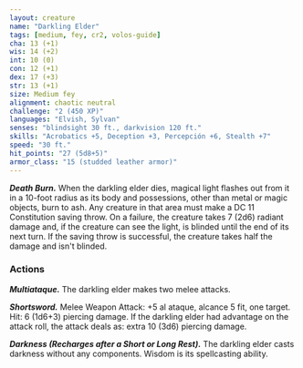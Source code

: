 ```yaml
---
layout: creature
name: "Darkling Elder"
tags: [medium, fey, cr2, volos-guide]
cha: 13 (+1)
wis: 14 (+2)
int: 10 (0)
con: 12 (+1)
dex: 17 (+3)
str: 13 (+1)
size: Medium fey
alignment: chaotic neutral
challenge: "2 (450 XP)"
languages: "Elvish, Sylvan"
senses: "blindsight 30 ft., darkvision 120 ft."
skills: "Acrobatics +5, Deception +3, Percepción +6, Stealth +7"
speed: "30 ft."
hit_points: "27 (5d8+5)"
armor_class: "15 (studded leather armor)"
---
```


***Death Burn.*** When the darkling elder dies, magical light flashes out from it in a 10-foot radius as its body and possessions, other than metal or magic objects, burn to ash. Any creature in that area must make a DC 11 Constitution saving throw. On a failure, the creature takes 7 (2d6) radiant damage and, if the creature can see the light, is blinded until the end of its next turn. If the saving throw is successful, the creature takes half the damage and isn't blinded.

### Actions

***Multiataque.*** The darkling elder makes two melee attacks.

***Shortsword.*** Melee Weapon Attack: +5 al ataque, alcance 5 fit, one target. Hit: 6 (1d6+3) piercing damage. If the darkling elder had advantage on the attack roll, the attack deals as: extra 10 (3d6) piercing damage.

***Darkness (Recharges after a Short or Long Rest).*** The darkling elder casts darkness without any components. Wisdom is its spellcasting ability.